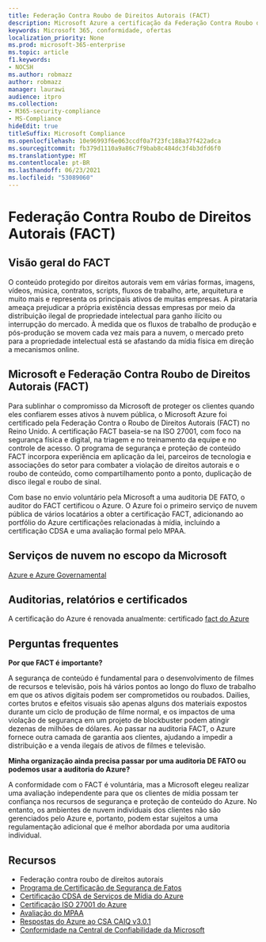 ```yaml
---
title: Federação Contra Roubo de Direitos Autorais (FACT)
description: Microsoft Azure a certificação da Federação Contra Roubo de Direitos Autorais no Reino Unido.
keywords: Microsoft 365, conformidade, ofertas
localization_priority: None
ms.prod: microsoft-365-enterprise
ms.topic: article
f1.keywords:
- NOCSH
ms.author: robmazz
author: robmazz
manager: laurawi
audience: itpro
ms.collection:
- M365-security-compliance
- MS-Compliance
hideEdit: true
titleSuffix: Microsoft Compliance
ms.openlocfilehash: 10e96993f6e063ccdf0a7f23fc188a37f422adca
ms.sourcegitcommit: fb379d1110a9a86c7f9bab8c484dc3f4b3dfd6f0
ms.translationtype: MT
ms.contentlocale: pt-BR
ms.lasthandoff: 06/23/2021
ms.locfileid: "53089060"
---
```

# <a name="federation-against-copyright-theft-fact"></a>Federação Contra Roubo de Direitos Autorais (FACT)

## <a name="fact-overview"></a>Visão geral do FACT

O conteúdo protegido por direitos autorais vem em várias formas, imagens, vídeos, música, contratos, scripts, fluxos de trabalho, arte, arquitetura e muito mais e representa os principais ativos de muitas empresas. A pirataria ameaça prejudicar a própria existência dessas empresas por meio da distribuição ilegal de propriedade intelectual para ganho ilícito ou interrupção do mercado. À medida que os fluxos de trabalho de produção e pós-produção se movem cada vez mais para a nuvem, o mercado preto para a propriedade intelectual está se afastando da mídia física em direção a mecanismos online.

## <a name="microsoft-and-federation-against-copyright-theft-fact"></a>Microsoft e Federação Contra Roubo de Direitos Autorais (FACT)

Para sublinhar o compromisso da Microsoft de proteger os clientes quando eles confiarem esses ativos à nuvem pública, o Microsoft Azure foi certificado pela Federação Contra o Roubo de Direitos Autorais (FACT) no Reino Unido. A certificação FACT baseia-se na ISO 27001, com foco na segurança física e digital, na triagem e no treinamento da equipe e no controle de acesso. O programa de segurança e proteção de conteúdo FACT incorpora experiência em aplicação da lei, parceiros de tecnologia e associações do setor para combater a violação de direitos autorais e o roubo de conteúdo, como compartilhamento ponto a ponto, duplicação de disco ilegal e roubo de sinal.

Com base no envio voluntário pela Microsoft a uma auditoria DE FATO, o auditor do FACT certificou o Azure. O Azure foi o primeiro serviço de nuvem pública de vários locatários a obter a certificação FACT, adicionando ao portfólio do Azure certificações relacionadas à mídia, incluindo a certificação CDSA e uma avaliação formal pelo MPAA.

## <a name="microsoft-in-scope-cloud-services"></a>Serviços de nuvem no escopo da Microsoft

[Azure e Azure Governamental](https://aka.ms/AzureCompliance)

## <a name="audits-reports-and-certificates"></a>Auditorias, relatórios e certificados

A certificação do Azure é renovada anualmente: certificado [fact do Azure](https://aka.ms/azurefactcert)

## <a name="frequently-asked-questions"></a>Perguntas frequentes

**Por que FACT é importante?**

A segurança de conteúdo é fundamental para o desenvolvimento de filmes de recursos e televisão, pois há vários pontos ao longo do fluxo de trabalho em que os ativos digitais podem ser comprometidos ou roubados. Dailies, cortes brutos e efeitos visuais são apenas alguns dos materiais expostos durante um ciclo de produção de filme normal, e os impactos de uma violação de segurança em um projeto de blockbuster podem atingir dezenas de milhões de dólares. Ao passar na auditoria FACT, o Azure fornece outra camada de garantia aos clientes, ajudando a impedir a distribuição e a venda ilegais de ativos de filmes e televisão.

**Minha organização ainda precisa passar por uma auditoria DE FATO ou podemos usar a auditoria do Azure?**

A conformidade com o FACT é voluntária, mas a Microsoft elegeu realizar uma avaliação independente para que os clientes de mídia possam ter confiança nos recursos de segurança e proteção de conteúdo do Azure. No entanto, os ambientes de nuvem individuais dos clientes não são gerenciados pelo Azure e, portanto, podem estar sujeitos a uma regulamentação adicional que é melhor abordada por uma auditoria individual.

## <a name="resources"></a>Recursos

- Federação contra roubo de direitos autorais
- [Programa de Certificação de Segurança de Fatos](https://go.microsoft.com/fwlink/?linkid=2099508)
- [Certificação CDSA de Serviços de Mídia do Azure](https://aka.ms/cdsa-cert)
- [Certificação ISO 27001 do Azure](https://aka.ms/Azure-BSI-Cert)
- [Avaliação do MPAA](offering-mpaa.md)
- [Respostas do Azure ao CSA CAIQ v3.0.1](https://aka.ms/csacaiqresponses)
- [Conformidade na Central de Confiabilidade da Microsoft](https://www.microsoft.com/trust-center/compliance/compliance-overview)

